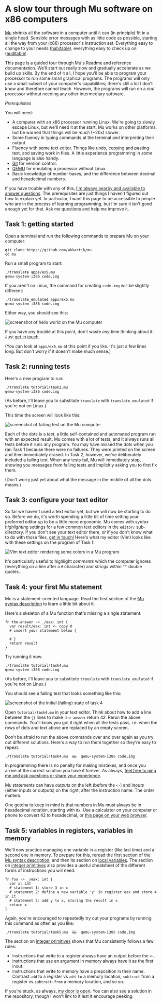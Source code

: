 # A slow tour through Mu software on x86 computers

[Mu](https://github.com/akkartik/mu) shrinks all the software in a computer
until it can (in principle) fit in a single head. Sensible error messages with
as little code as possible, starting all the way from your (x86) processor's
instruction set. Everything easy to change to your needs
([habitable](http://akkartik.name/post/habitability)), everything easy to
check up on ([auditable](http://akkartik.name/post/neighborhood)).

This page is a guided tour through Mu's Readme and reference documentation.
We'll start out really slow and gradually accelerate as we build up skills. By
the end of it all, I hope you'll be able to program your processor to run some
small graphical programs. The programs will only use a small subset of your
computer's capabilities; there's still a lot I don't know and therefore cannot
teach. However, the programs will run on a _real_ processor without needing
any other intermediary software.

_Prerequisites_

You will need:

* A computer with an x86 processor running Linux. We're going to slowly escape
  Linux, but we'll need it at the start. Mu works on other platforms, but be
  warned that things will be _much_ (~20x) slower.
* Some fluency in typing commands at the terminal and interpreting their
  output.
* Fluency with some text editor. Things like undo, copying and pasting text,
  and saving work in files. A little experience programming in _some_ language
  is also handy.
* [Git](https://git-scm.com) for version control.
* [QEMU](https://www.qemu.org) for emulating a processor without Linux.
* Basic knowledge of number bases, and the difference between decimal and
  hexadecimal numbers.

If you have trouble with any of this, [I'm always nearby and available to
answer questions](http://akkartik.name/contact). The prerequisites are just
things I haven't figured out how to explain yet. In particular, I want this
page to be accessible to people who are in the process of learning
programming, but I'm sure it isn't good enough yet for that. Ask me questions
and help me improve it.

## Task 1: getting started

Open a terminal and run the following commands to prepare Mu on your computer:

```
git clone https://github.com/akkartik/mu
cd mu
```

Run a small program to start:

```
./translate apps/ex5.mu
qemu-system-i386 code.img
```

If you aren't on Linux, the command for creating `code.img` will be slightly
different:

```
./translate_emulated apps/ex5.mu
qemu-system-i386 code.img
```

Either way, you should see this:

<img alt='screenshot of hello world on the Mu computer' src='task1.png'>

If you have any trouble at this point, don't waste _any_ time thinking about
it. Just [get in touch](http://akkartik.name/contact).

(You can look at `apps/ex5.mu` at this point if you like. It's just a few
lines long. But don't worry if it doesn't make much sense.)

## Task 2: running tests

Here's a new program to run:

```
./translate tutorial/task2.mu
qemu-system-i386 code.img
```

(As before, I'll leave you to substitute `translate` with `translate_emulated`
if you're not on Linux.)

This time the screen will look like this:

<img alt='screenshot of failing test on the Mu computer' src='task2.png'>

Each of the dots is a _test_, a little self-contained and automated program
run with an expected result. Mu comes with a lot of tests, and it always runs
all tests before it runs any program. You may have missed the dots when you
ran Task 1 because there were no failures. They were printed on the screen and
then immediately erased. In Task 2, however, we've deliberately included a
failing test. When any tests fail, Mu will immediately stop, showing you
messages from failing tests and implicitly asking you to first fix them.

(Don't worry just yet about what the message in the middle of all the dots means.)

## Task 3: configure your text editor

So far we haven't used a text editor yet, but we will now be starting to do
so. Before we do, it's worth spending a little bit of time setting your
preferred editor up to be a little more ergonomic. Mu comes with _syntax
highlighting_ settings for a few common text editors in the `editor/`
sub-directory. If you don't see your text editor there, or if you don't know
what to do with those files, [get in touch!](http://akkartik.name/contact)
Here's what my editor (Vim) looks like with these settings on the program of
Task 1:

<img alt='Vim text editor rendering some colors in a Mu program' src='task3.png'>

It's particularly useful to highlight _comments_ which the computer ignores
(everything on a line after a `#` character) and _strings_ within `""` double
quotes.

## Task 4: your first Mu statement

Mu is a statement-oriented language. Read the first section of the [Mu syntax
description](https://github.com/akkartik/mu/blob/main/mu.md) to learn a little
bit about it.

Here's a skeleton of a Mu function that's missing a single statement.

```
fn the-answer -> _/eax: int {
  var result/eax: int <- copy 0
  # insert your statement below {

  # }
  return result
}
```

Try running it now:
```
./translate tutorial/task4.mu
qemu-system-i386 code.img
```

(As before, I'll leave you to substitute `translate` with `translate_emulated`
if you're not on Linux.)

You should see a failing test that looks something like this:

<img alt='screenshot of the initial (failing) state of task 4' src='task4-initial.png'>

Open `tutorial/task4.mu` in your text editor. Think about how to add a line
between the `{}` lines to make `the-answer` return 42. Rerun the above
commands. You'll know you got it right when all the tests pass, i.e. when the
rows of dots and text above are replaced by an empty screen.

Don't be afraid to run the above commands over and over again as you try out
different solutions. Here's a way to run them together so they're easy to
repeat.

```
./translate tutorial/task4.mu  &&  qemu-system-i386 code.img
```

In programming there is no penalty for making mistakes, and once you arrive at
the correct solution you have it forever. As always, [feel free to ping me and
ask questions or share your experience](http://akkartik.name/contact).

Mu statements can have _outputs_ on the left (before the `<-`) and _inouts_
(either inputs or outputs) on the right, after the instruction name. The order
matters.

One gotcha to keep in mind is that numbers in Mu must always be in hexadecimal
notation, starting with `0x`. Use a calculator on your computer or phone to
convert 42 to hexadecimal, or [this page on your web browser](http://akkartik.github.io/mu/tutorial/converter.html).

## Task 5: variables in registers, variables in memory

We'll now practice managing one variable in a register (like last time) and
a second one in memory. To prepare for this, reread the first section of the
[Mu syntax description](https://github.com/akkartik/mu/blob/main/mu.md), and
then its section on [local variables](https://github.com/akkartik/mu/blob/main/mu.md#local-variables).
The section on [integer primitives](https://github.com/akkartik/mu/blob/main/mu.md#integer-primitives)
also provides a useful cheatsheet of the different forms of instructions you
will need.

```
fn foo -> _/eax: int {
  var x: int
  # statement 1: store 3 in x
  # statement 2: define a new variable 'y' in register eax and store 4 in it
  # statement 3: add y to x, storing the result in x
  return x
}
```

Again, you're encouraged to repeatedly try out your programs by running this
command as often as you like:
```
./translate tutorial/task5.mu  &&  qemu-system-i386 code.img
```

The section on [integer primitives](https://github.com/akkartik/mu/blob/main/mu.md#integer-primitives)
shows that Mu consistently follows a few rules:
* Instructions that write to a register always have an output before the `<-`.
* Instructions that use an argument in memory always have it as the first
  inout.
* Instructions that write to memory have a preposition in their name. Contrast
  `add` to a register vs `add-to` a memory location, `subtract` from a
  register vs `subtract-from` a memory location, and so on.

If you're stuck, as always, [my door is open](http://akkartik.name/contact).
You can also see a solution in the repository, though I won't link to it lest
it encourage peeking.
